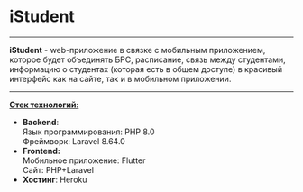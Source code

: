 # **iStudent**
- - -
**iStudent** - web-приложение&nbsp;в связке с мобильным приложением, которое будет объединять БРС, расписание,
связь между студентами, информацию о студентах (которая есть в общем доступе) в красивый интерфейс как на
сайте, так и в мобильном приложении.
- - -
**<u>Стек технологий:</u>**

- **Backend**:  
    Язык программирования: PHP 8.0  
    Фреймворк: Laravel 8.64.0
- <b>Frontend:</b>  
    Мобильное приложение: Flutter  
    Сайт: PHP+Laravel
- <b>Хостинг</b>: Heroku  
